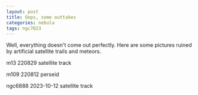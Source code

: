 ```yaml
---
layout: post
title: Oops, some outtakes
categories: nebula
tags: ngc7023
---
```


Well, everything doesn't come out perfectly.  Here are some pictures ruined by artificial satellite trails and meteors.

m13 220829 satellite track

m109 220812 perseid

ngc6888 2023-10-12 satellite track